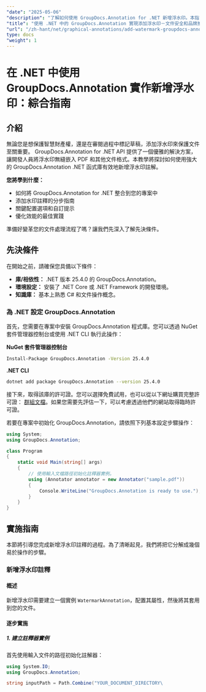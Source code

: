 ```yaml
---
"date": "2025-05-06"
"description": "了解如何使用 GroupDocs.Annotation for .NET 新增浮水印。本指南涵蓋設定、逐步實施以及文件安全保護和品牌打造的最佳實踐。"
"title": "使用 .NET 中的 GroupDocs.Annotation 實現添加浮水印－文件安全和品牌推廣綜合指南"
"url": "/zh-hant/net/graphical-annotations/add-watermark-groupdocs-annotation-net-guide/"
type: docs
"weight": 1
---
```


# 在 .NET 中使用 GroupDocs.Annotation 實作新增浮水印：綜合指南

## 介紹

無論您是想保護智慧財產權，還是在審閱過程中標記草稿，添加浮水印來保護文件至關重要。 GroupDocs.Annotation for .NET API 提供了一個優雅的解決方案，讓開發人員將浮水印無縫嵌入 PDF 和其他文件格式。本教學將探討如何使用強大的 GroupDocs.Annotation .NET 函式庫有效地新增浮水印註解。

**您將學到什麼：**
- 如何將 GroupDocs.Annotation for .NET 整合到您的專案中
- 添加水印註釋的分步指南
- 關鍵配置選項和自訂提示
- 優化效能的最佳實踐

準備好變革您的文件處理流程了嗎？讓我們先深入了解先決條件。

## 先決條件

在開始之前，請確保您具備以下條件：
- **庫/相依性：** .NET 版本 25.4.0 的 GroupDocs.Annotation。
- **環境設定：** 安裝了 .NET Core 或 .NET Framework 的開發環境。
- **知識庫：** 基本上熟悉 C# 和文件操作概念。

### 為 .NET 設定 GroupDocs.Annotation

首先，您需要在專案中安裝 GroupDocs.Annotation 程式庫。您可以透過 NuGet 套件管理器控制台或使用 .NET CLI 執行此操作：

**NuGet 套件管理器控制台**
```bash
Install-Package GroupDocs.Annotation -Version 25.4.0
```

**\.NET CLI**
```bash
dotnet add package GroupDocs.Annotation --version 25.4.0
```

接下來，取得該庫的許可證。您可以選擇免費試用，也可以從以下網址購買完整許可證： [群組文檔](https://purchase.groupdocs.com/buy)。如果您需要先評估一下，可以考慮透過他們的網站取得臨時許可證。

若要在專案中初始化 GroupDocs.Annotation，請依照下列基本設定步驟操作：

```csharp
using System;
using GroupDocs.Annotation;

class Program
{
    static void Main(string[] args)
    {
        // 使用輸入文檔路徑初始化註釋器實例。
        using (Annotator annotator = new Annotator("sample.pdf"))
        {
            Console.WriteLine("GroupDocs.Annotation is ready to use.");
        }
    }
}
```

## 實施指南

本節將引導您完成新增浮水印註釋的過程。為了清晰起見，我們將把它分解成幾個易於操作的步驟。

### 新增浮水印註釋

#### 概述
新增浮水印需要建立一個實例 `WatermarkAnnotation`，配置其屬性，然後將其套用到您的文件。

#### 逐步實施

##### 1. 建立註釋器實例
首先使用輸入文件的路徑初始化註解器：

```csharp
using System.IO;
using GroupDocs.Annotation;

string inputPath = Path.Combine("YOUR_DOCUMENT_DIRECTORY\